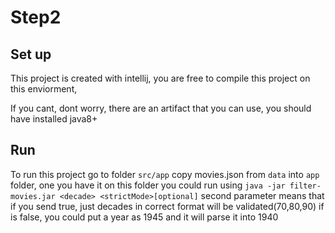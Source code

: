 # Step2
## Set up

This project is created with intellij, you are free to compile this project on this enviorment,

If you cant, dont worry, there are an artifact that you can use, you should have installed java8+

## Run

To run this project go to folder `src/app` copy movies.json from `data` into `app` folder, one you have it on this folder 
you could run using `java -jar filter-movies.jar <decade> <strictMode>[optional]` second parameter means that if you send true, just decades in correct format
will be validated(70,80,90) if is false, you could put a year as 1945 and it will parse it into 1940

